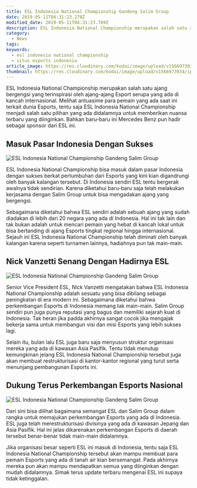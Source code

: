 ```yaml
---
title: ESL Indonesia National Championship Gandeng Salim Group
date: 2019-05-11T04:31:23.278Z
modified_date: 2019-05-11T04:31:23.709Z
description: ESL Indonesia National Championship merupakan salah satu ajang bergengsi yang terinspirasi oleh ajang-ajang Esport serupa.
category:
  - News
tags:
keywords:
  - esl indonesia national championship
  - situs esports indonesia
article_image: https://res.cloudinary.com/kodai/image/upload/v1566973935/ip/esl-indonesia-national-championship-gandeng-salim-group-1.jpg
thumbnail: https://res.cloudinary.com/kodai/image/upload/v1566973934/ip/esl-indonesia-national-championship-gandeng-salim-group-1-008.jpg
---
```

ESL Indonesia National Championship merupakan salah satu ajang bergengsi yang terinspirasi oleh ajang-ajang Esport serupa yang ada di kancah internasional. Melihat antuasime para pemain yang ada saat ini terkait dunia Esports, tentu saja ESL Indonesia National Championship menjadi salah satu pilihan yang ada didalamnya untuk memberikan nuansa terbaru yang diinginkan. Bahkan baru-baru ini Mercedes Benz pun hadir sebagai sponsor dari ESL ini.



## Masuk Pasar Indonesia Dengan Sukses

![ESL Indonesia National Championship Gandeng Salim Group](https://res.cloudinary.com/kodai/image/upload/v1566973935/ip/esl-indonesia-national-championship-gandeng-salim-group-2.jpg)

ESL Indonesia National Championship bisa masuk dalam pasar Indonesia dengan sukses berkat pertumbuhan dari Esports yang kini kian digandrungi oleh banyak kalangan tersebut. Di Indonesia sendiri ESL tentu bergerak awalnya tidak sendirian. Karena diketahui baru-baru saja telah melakukan kerjasama dengan Salim Group untuk bisa mengadakan ajang yang bergengsi.

Sebagaimana diketahui bahwa ESL sendiri adalah sebuah ajang yang sudah diadakan di lebih dari 20 negara yang ada di Indonesia. Hal ini tak lain dan tak bukan adalah untuk mencari pemain yang hebat di kancah lokal untuk bisa bertanding di ajang Esports tingkat regional hingga internasional. Sejauh ini ESL Indonesia National Championship telah diminati oleh banyak kalangan karena seperti turnamen lainnya, hadiahnya pun tak main-main.



## Nick Vanzetti Senang Dengan Hadirnya ESL

![ESL Indonesia National Championship Gandeng Salim Group](https://res.cloudinary.com/kodai/image/upload/v1566973935/ip/esl-indonesia-national-championship-gandeng-salim-group-3.jpg)

Senior Vice President ESL, Nick Vanzetti mengatakan bahwa ESL Indonesia National Championship adalah sesuatu yang bisa dibilang sebagai peningkatan di era modern ini. Sebagaimana diketahui bahwa perkembangan Esports di Indonesia memang tak main-main. Salim Group sendiri pun juga punya reputasi yang bagus dan memiliki sejarah kuat di Indonesia. Tak heran jika padda akhirnya sangat cocok jika mengajak bekerja sama untuk membangun visi dan misi Esports yang lebih sukses lagi.

Selain itu, bulan lalu ESL juga baru saja menyusun struktur organisasi mereka yang ada di kawasan Asia Pasifik. Tentu tidak menutup kemungkinan jelang ESL Indonesia National Championship tersebut juga akan membuat restrukturisasi di kantor-kantor regional yang turut serta menunjang pembangunan Esports ini.



## Dukung Terus Perkembangan Esports Nasional

![ESL Indonesia National Championship Gandeng Salim Group](https://res.cloudinary.com/kodai/image/upload/v1566973935/ip/esl-indonesia-national-championship-gandeng-salim-group-1.jpg)

Dari sini bisa dilihat bagaimana semangat ESL dan Salim Group dalam rangka untuk memajukan perkembangan Esports yang ada di Indonesia. ESL juga telah merestrukturisasi divisinya yang ada di kawasan Jepang dan Asia Pasifik. Hal ini jelas dikarenakan perkembangan Esports di daerah tersebut benar-benar tidak main-main didalamnya.

Jika organisasi besar seperti ESL ini masuk di Indonesia, tentu saja ESL Indonesia National Championship tersebut akan mampu membuat para pemain Esports yang ada di tanah air kian bersemangat. Pada akhirnya mereka pun akan mampu mendapatkan semua yang diinginkan dengan mudah didalamnya.  Simak terus update terbaru mengenai ESL ini supaya tidak ketinggalan.
